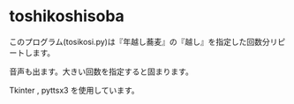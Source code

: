 # toshikoshisoba

このプログラム(tosikosi.py)は『年越し蕎麦』の『越し』を指定した回数分リピートします。

音声も出ます。大きい回数を指定すると固まります。

Tkinter , pyttsx3 を使用しています。
